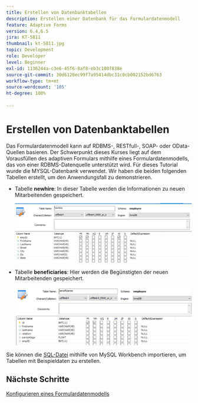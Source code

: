 ```yaml
---
title: Erstellen von Datenbanktabellen
description: Erstellen einer Datenbank für das Formulardatenmodell
feature: Adaptive Forms
version: 6.4,6.5
jira: KT-5811
thumbnail: kt-5811.jpg
topic: Development
role: Developer
level: Beginner
exl-id: 1136244a-c3e6-45f6-8af8-eb3c100f838e
source-git-commit: 30d6120ec99f7a95414dbc31c0cb002152bd6763
workflow-type: tm+mt
source-wordcount: '105'
ht-degree: 100%

---
```


# Erstellen von Datenbanktabellen

Das Formulardatenmodell kann auf RDBMS-, RESTfull-, SOAP- oder OData-Quellen basieren. Der Schwerpunkt dieses Kurses liegt auf dem Vorausfüllen des adaptiven Formulars mithilfe eines Formulardatenmodells, das von einer RDBMS-Datenquelle unterstützt wird. Für dieses Tutorial wurde die MYSQL-Datenbank verwendet. Wir haben die beiden folgenden Tabellen erstellt, um den Anwendungsfall zu demonstrieren.

* Tabelle **newhire**: In dieser Tabelle werden die Informationen zu neuen Mitarbeitenden gespeichert.

  ![Tabelle „newhire“](assets/newhire-table.png)


* Tabelle **beneficiaries**: Hier werden die Begünstigten der neuen Mitarbeitenden gespeichert.

  ![Tabelle „beneficiaries“](assets/beneficiaries-table.png)

Sie können die [SQL-Datei](assets/db-schema.sql) mithilfe von MySQL Workbench importieren, um Tabellen mit Beispieldaten zu erstellen.

## Nächste Schritte

[Konfigurieren eines Formulardatenmodells](./configuring-form-data-model.md)

